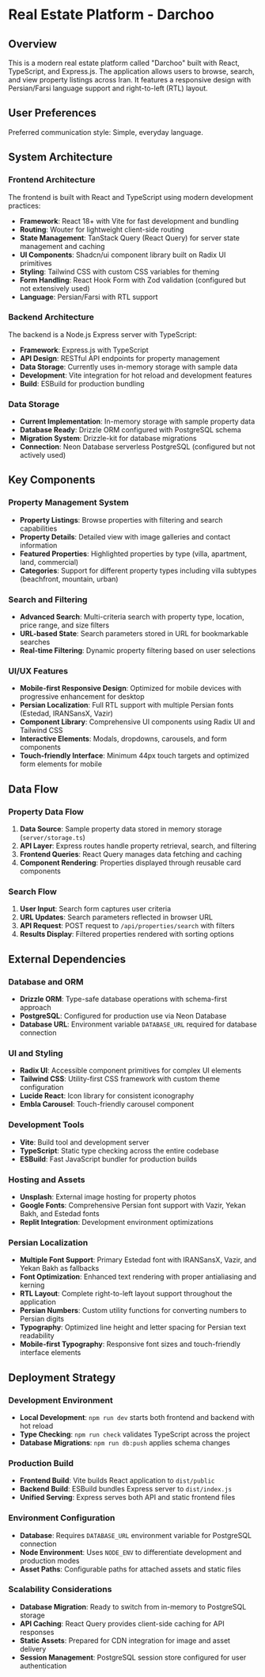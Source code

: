 # Real Estate Platform - Darchoo

## Overview

This is a modern real estate platform called "Darchoo" built with React, TypeScript, and Express.js. The application allows users to browse, search, and view property listings across Iran. It features a responsive design with Persian/Farsi language support and right-to-left (RTL) layout.

## User Preferences

Preferred communication style: Simple, everyday language.

## System Architecture

### Frontend Architecture
The frontend is built with React and TypeScript using modern development practices:
- **Framework**: React 18+ with Vite for fast development and bundling
- **Routing**: Wouter for lightweight client-side routing
- **State Management**: TanStack Query (React Query) for server state management and caching
- **UI Components**: Shadcn/ui component library built on Radix UI primitives
- **Styling**: Tailwind CSS with custom CSS variables for theming
- **Form Handling**: React Hook Form with Zod validation (configured but not extensively used)
- **Language**: Persian/Farsi with RTL support

### Backend Architecture
The backend is a Node.js Express server with TypeScript:
- **Framework**: Express.js with TypeScript
- **API Design**: RESTful API endpoints for property management
- **Data Storage**: Currently uses in-memory storage with sample data
- **Development**: Vite integration for hot reload and development features
- **Build**: ESBuild for production bundling

### Data Storage
- **Current Implementation**: In-memory storage with sample property data
- **Database Ready**: Drizzle ORM configured with PostgreSQL schema
- **Migration System**: Drizzle-kit for database migrations
- **Connection**: Neon Database serverless PostgreSQL (configured but not actively used)

## Key Components

### Property Management System
- **Property Listings**: Browse properties with filtering and search capabilities
- **Property Details**: Detailed view with image galleries and contact information
- **Featured Properties**: Highlighted properties by type (villa, apartment, land, commercial)
- **Categories**: Support for different property types including villa subtypes (beachfront, mountain, urban)

### Search and Filtering
- **Advanced Search**: Multi-criteria search with property type, location, price range, and size filters
- **URL-based State**: Search parameters stored in URL for bookmarkable searches
- **Real-time Filtering**: Dynamic property filtering based on user selections

### UI/UX Features
- **Mobile-first Responsive Design**: Optimized for mobile devices with progressive enhancement for desktop
- **Persian Localization**: Full RTL support with multiple Persian fonts (Estedad, IRANSansX, Vazir)
- **Component Library**: Comprehensive UI components using Radix UI and Tailwind CSS
- **Interactive Elements**: Modals, dropdowns, carousels, and form components
- **Touch-friendly Interface**: Minimum 44px touch targets and optimized form elements for mobile

## Data Flow

### Property Data Flow
1. **Data Source**: Sample property data stored in memory storage (`server/storage.ts`)
2. **API Layer**: Express routes handle property retrieval, search, and filtering
3. **Frontend Queries**: React Query manages data fetching and caching
4. **Component Rendering**: Properties displayed through reusable card components

### Search Flow
1. **User Input**: Search form captures user criteria
2. **URL Updates**: Search parameters reflected in browser URL
3. **API Request**: POST request to `/api/properties/search` with filters
4. **Results Display**: Filtered properties rendered with sorting options

## External Dependencies

### Database and ORM
- **Drizzle ORM**: Type-safe database operations with schema-first approach
- **PostgreSQL**: Configured for production use via Neon Database
- **Database URL**: Environment variable `DATABASE_URL` required for database connection

### UI and Styling
- **Radix UI**: Accessible component primitives for complex UI elements
- **Tailwind CSS**: Utility-first CSS framework with custom theme configuration
- **Lucide React**: Icon library for consistent iconography
- **Embla Carousel**: Touch-friendly carousel component

### Development Tools
- **Vite**: Build tool and development server
- **TypeScript**: Static type checking across the entire codebase
- **ESBuild**: Fast JavaScript bundler for production builds

### Hosting and Assets
- **Unsplash**: External image hosting for property photos
- **Google Fonts**: Comprehensive Persian font support with Vazir, Yekan Bakh, and Estedad fonts
- **Replit Integration**: Development environment optimizations

### Persian Localization
- **Multiple Font Support**: Primary Estedad font with IRANSansX, Vazir, and Yekan Bakh as fallbacks
- **Font Optimization**: Enhanced text rendering with proper antialiasing and kerning
- **RTL Layout**: Complete right-to-left layout support throughout the application
- **Persian Numbers**: Custom utility functions for converting numbers to Persian digits
- **Typography**: Optimized line height and letter spacing for Persian text readability
- **Mobile-first Typography**: Responsive font sizes and touch-friendly interface elements

## Deployment Strategy

### Development Environment
- **Local Development**: `npm run dev` starts both frontend and backend with hot reload
- **Type Checking**: `npm run check` validates TypeScript across the project
- **Database Migrations**: `npm run db:push` applies schema changes

### Production Build
- **Frontend Build**: Vite builds React application to `dist/public`
- **Backend Build**: ESBuild bundles Express server to `dist/index.js`
- **Unified Serving**: Express serves both API and static frontend files

### Environment Configuration
- **Database**: Requires `DATABASE_URL` environment variable for PostgreSQL connection
- **Node Environment**: Uses `NODE_ENV` to differentiate development and production modes
- **Asset Paths**: Configurable paths for attached assets and static files

### Scalability Considerations
- **Database Migration**: Ready to switch from in-memory to PostgreSQL storage
- **API Caching**: React Query provides client-side caching for API responses
- **Static Assets**: Prepared for CDN integration for image and asset delivery
- **Session Management**: PostgreSQL session store configured for user authentication